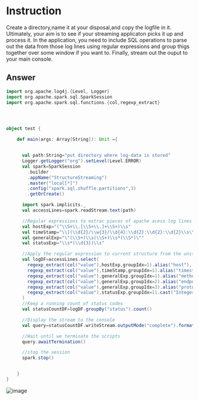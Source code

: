 # Instruction

Create a directory,name it at your disposal,and copy the logfile in it. Ultimately, your aim is to see if your streaming applicaton picks it up and process it. In the application, you need to include SQL operations to parse out the data from those log lines using regular
expressions and group thigs together over some window if you want to. Finally, stream out the ouput to your main console. 

## Answer
```scala
import org.apache.log4j.{Level, Logger}
import org.apache.spark.sql.SparkSession
import org.apache.spark.sql.functions.{col,regexp_extract}




object test {

    def main(args: Array[String]): Unit ={


      val path:String="put directory where log-data is stored"
      Logger.getLogger("org").setLevel(Level.ERROR)
      val spark=SparkSession
        .builder
        .appName("StructureStreaming")
        .master("local[*]")
        .config("spark.sql.shuffle.partitions",3)
        .getOrCreate()

      import spark.implicits._
      val accessLines=spark.readStream.text(path)

      //Regular expressions to extrac pieces of apache acess log lines
      val hostExp="(^\\S+\\.[\\S+\\.]+\\S+)\\s"
      val timeStamp="\\[(\\d{2}/\\w{3}/\\d{4}:\\d{2}:\\d{2}:\\d{2}\\s\\S+)]"
      val generalExp="\"(\\S+)\\s(\\S+)\\s*(\\S*)\""
      val statusExp="\\s*(\\d{3})\\s"

      //Apply the regular expression to current structure from the unstructured text
      val logDF=accessLines.select(
        regexp_extract(col("value"),hostExp,groupIdx=1).alias("host"),
        regexp_extract(col("value"),timeStamp,groupIdx=1).alias("timestamp"),
        regexp_extract(col("value"),generalExp,groupIdx=1).alias("method"),
        regexp_extract(col("value"),generalExp,groupIdx=2).alias("endpoint"),
        regexp_extract(col("value"),generalExp,groupIdx=3).alias("protocol"),
        regexp_extract(col("value"),statusExp,groupIdx=1).cast("Integer").alias("status")
      )
      //Keep a running count of status codes
      val statusCountDF=logDF.groupBy("status").count()

      //Display the stream to the console
      val query=statusCountDF.writeStream.outputMode("complete").format("console").queryName("counts").start()

      //Wait until we terminate the scripts
      query.awaitTermination()

      //stop the session
      spark.stop()


    }
}
```

![image](https://user-images.githubusercontent.com/53164959/109450489-5716f880-7a8e-11eb-9c64-1e2055f1a859.png)
